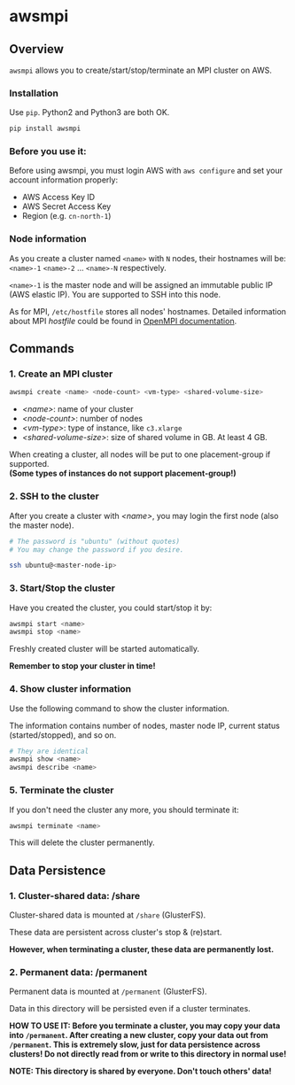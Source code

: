 
# awsmpi

## Overview

`awsmpi` allows you to create/start/stop/terminate an MPI cluster on AWS.

### Installation

Use `pip`. Python2 and Python3 are both OK.

````bash
pip install awsmpi
````

### Before you use it:

Before using awsmpi, you must login AWS with `aws configure` and set your account information properly:
- AWS Access Key ID
- AWS Secret Access Key
- Region (e.g. `cn-north-1`)

### Node information

As you create a cluster named `<name>` with `N` nodes, their hostnames will be: `<name>-1` `<name>-2` ... `<name>-N` respectively.

`<name>-1` is the master node and will be assigned an immutable public IP (AWS elastic IP). You are supported to SSH into this node.

As for MPI, `/etc/hostfile` stores all nodes' hostnames. Detailed information about MPI *hostfile* could be found in [OpenMPI documentation](https://www.open-mpi.org/faq/?category=running#mpirun-hostfile).

## Commands

### 1. Create an MPI cluster

````bash
awsmpi create <name> <node-count> <vm-type> <shared-volume-size>
````

- *\<name\>*: name of your cluster
- *\<node-count\>*: number of nodes
- *\<vm-type\>*: type of instance, like `c3.xlarge`
- *\<shared-volume-size\>*: size of shared volume in GB. At least 4 GB.

When creating a cluster, all nodes will be put to one placement-group if supported.
<br>**(Some types of instances do not support placement-group!)**

### 2. SSH to the cluster

After you create a cluster with *\<name\>*, you may login the first node (also the master node).

````bash
# The password is "ubuntu" (without quotes)
# You may change the password if you desire.

ssh ubuntu@<master-node-ip>
````

### 3. Start/Stop the cluster

Have you created the cluster, you could start/stop it by:

````bash
awsmpi start <name>
awsmpi stop <name>
````

Freshly created cluster will be started automatically.

**Remember to stop your cluster in time!**

### 4. Show cluster information

Use the following command to show the cluster information.

The information contains number of nodes, master node IP, current status (started/stopped), and so on.

````bash
# They are identical
awsmpi show <name>
awsmpi describe <name>
````

### 5. Terminate the cluster

If you don't need the cluster any more, you should terminate it:

````bash
awsmpi terminate <name>
````

This will delete the cluster permanently.

## Data Persistence

### 1. Cluster-shared data: **/share**

Cluster-shared data is mounted at `/share` (GlusterFS).

These data are persistent across cluster's stop & (re)start.

**However, when terminating a cluster, these data are permanently lost.**

### 2. Permanent data: **/permanent**

Permanent data is mounted at `/permanent` (GlusterFS).

Data in this directory will be persisted even if a cluster terminates.

**HOW TO USE IT: Before you terminate a cluster, you may copy your data into `/permanent`. After creating a new cluster, copy your data out from `/permanent`. This is extremely slow, just for data persistence across clusters! Do not directly read from or write to this directory in normal use!**

**NOTE: This directory is shared by everyone. Don't touch others' data!**
